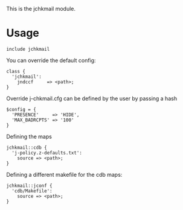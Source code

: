 This is the jchkmail module.

Usage
=====

    include jchkmail

You can override the default config:

    class {
      'jchkmail':
        jndccf     => <path>;
    }

Override j-chkmail.cfg can be defined by the user by passing a hash

    $config = {
      'PRESENCE'     => 'HIDE',
      'MAX_BADRCPTS' => '100'
    }

Defining the maps

    jchkmail::cdb {
      'j-policy.z-defaults.txt':
        source => <path>;
    }

Defining a different makefile for the cdb maps:

    jchkmail::jconf {
      'cdb/Makefile':
        source => <path>;
    }
